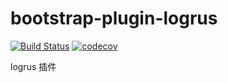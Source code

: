 # bootstrap-plugin-logrus

[![Build Status](https://github.com/jsmzr/bootstrap-plugin-logrus/workflows/Run%20Tests/badge.svg?branch=main)](https://github.com/jsmzr/bootstrap-plugin-logurs/actions?query=branch%3Amain)
[![codecov](https://codecov.io/gh/jsmzr/bootstrap-plugin-logrus/branch/main/graph/badge.svg?token=HNQCAN3UVR)](https://codecov.io/gh/jsmzr/bootstrap-plugin-logrus)

logrus 插件

